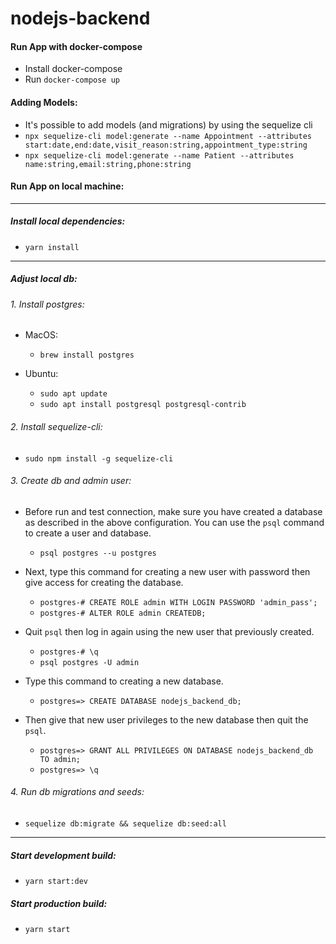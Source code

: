 # nodejs-backend

#### Run App with docker-compose

- Install docker-compose
- Run `docker-compose up`


#### Adding Models:
- It's possible to add models (and migrations) by using the sequelize cli
- `npx sequelize-cli model:generate --name Appointment --attributes start:date,end:date,visit_reason:string,appointment_type:string`
- `npx sequelize-cli model:generate --name Patient --attributes name:string,email:string,phone:string`

#### Run App on local machine:

------------

##### Install local dependencies:
- `yarn install`

------------

##### Adjust local db:
###### 1.  Install postgres:
 - MacOS:
   - `brew install postgres`

- Ubuntu:
  - `sudo apt update`
  - `sudo apt install postgresql postgresql-contrib`

###### 2. Install sequelize-cli:
- `sudo npm install -g sequelize-cli`

###### 3. Create db and admin user:
 - Before run and test connection, make sure you have created a database as described in the above configuration. You can use the `psql` command to create a user and database.
   - `psql postgres --u postgres`

- Next, type this command for creating a new user with password then give access for creating the database.
  - `postgres-# CREATE ROLE admin WITH LOGIN PASSWORD 'admin_pass';`
  - `postgres-# ALTER ROLE admin CREATEDB;`

- Quit `psql` then log in again using the new user that previously created.
  - `postgres-# \q`
  - `psql postgres -U admin`

- Type this command to creating a new database.
  - `postgres=> CREATE DATABASE nodejs_backend_db;`

- Then give that new user privileges to the new database then quit the `psql`.
  - `postgres=> GRANT ALL PRIVILEGES ON DATABASE nodejs_backend_db TO admin;`
  - `postgres=> \q`

###### 4. Run db migrations and seeds:
 - `sequelize db:migrate && sequelize db:seed:all`
 
 ------------
 
 ##### Start development build:
 - `yarn start:dev`
 
 ##### Start production build:
 - `yarn start`